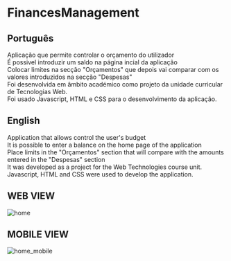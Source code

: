# FinancesManagement

## Português
Aplicação que permite controlar o orçamento do utilizador <br>
É possivel introduzir um saldo na página incial da aplicação<br>
Colocar limites na secção "Orçamentos" que depois vai comparar com os valores introduzidos na secção "Despesas"<br>
Foi desenvolvida em âmbito académico como projeto da unidade curricular de Tecnologias Web.<br>
Foi usado Javascript, HTML e CSS para o desenvolvimento da aplicação.<br>

## English
Application that allows control the user's budget<br>
It is possible to enter a balance on the home page of the application <br>
Place limits in the "Orçamentos" section that will compare with the amounts entered in the "Despesas" section <br>
It was developed as a project for the Web Technologies  course unit. <br>
Javascript, HTML and CSS were used to develop the application. <br>


## WEB VIEW
![home](https://user-images.githubusercontent.com/56965774/100007337-d7f59280-2dc3-11eb-856d-7af42595dea2.png)

## MOBILE VIEW
![home_mobile](https://user-images.githubusercontent.com/56965774/100007633-40447400-2dc4-11eb-8c16-1617cfe24ea7.png)

